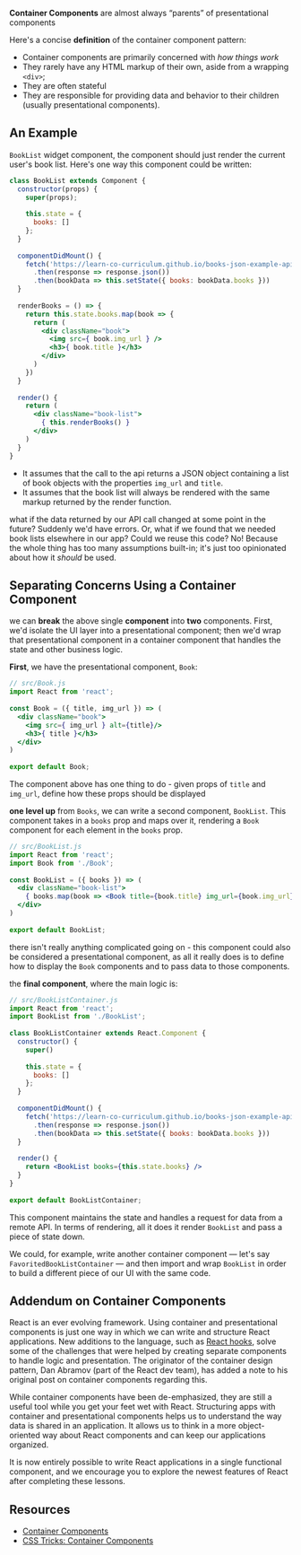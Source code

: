 **Container Components** are almost always “parents” of presentational components

Here's a concise **definition** of the container component pattern:

- Container components are primarily concerned with *how things work*
- They rarely have any HTML markup of their own, aside from a wrapping `<div>`;
- They are often stateful
- They are responsible for providing data and behavior to their children (usually presentational components).

## An Example

`BookList` widget component,  the component should just render the current user's book list. Here's one way this component could be written:

```jsx
class BookList extends Component {
  constructor(props) {
    super(props);
 
    this.state = {
      books: []
    };
  }
 
  componentDidMount() {
    fetch('https://learn-co-curriculum.github.io/books-json-example-api/books.json')
      .then(response => response.json())
      .then(bookData => this.setState({ books: bookData.books }))
  }
 
  renderBooks = () => {
    return this.state.books.map(book => {
      return (
        <div className="book">
          <img src={ book.img_url } />
          <h3>{ book.title }</h3>
        </div>
      )
    })
  }
 
  render() {
    return (
      <div className="book-list">
        { this.renderBooks() }
      </div>
    )
  }
}
```

- It assumes that the call to the api returns a JSON object containing a list of book objects with the properties `img_url` and `title`.
- It assumes that the book list will always be rendered with the same markup returned by the render function.

what if the data returned by our API call changed at some point in the future? Suddenly we'd have errors. Or, what if we found that we needed book lists elsewhere in our app? Could we reuse this code? No! Because the whole thing has too many assumptions built-in; it's just too opinionated about how it *should* be used. 

## Separating Concerns Using a Container Component

we can **break** the above single **component** into **two** components. First, we'd isolate the UI layer into a presentational component; then we'd wrap that presentational component in a container component that handles the state and other business logic.

**First**, we have the presentational component, `Book`:

```jsx
// src/Book.js
import React from 'react';
 
const Book = ({ title, img_url }) => (
  <div className="book">
    <img src={ img_url } alt={title}/>
    <h3>{ title }</h3>
  </div>
)
 
export default Book;
```

The component above has one thing to do - given props of `title` and `img_url`, define how these props should be displayed

**one level up** from `Books`, we can write a second component, `BookList`. This component takes in a `books` prop and maps over it, rendering a `Book` component for each element in the `books` prop.

```jsx
// src/BookList.js
import React from 'react';
import Book from './Book';
 
const BookList = ({ books }) => (
  <div className="book-list">
    { books.map(book => <Book title={book.title} img_url={book.img_url} />) }
  </div>
)
 
export default BookList;
```

there isn't really anything complicated going on - this component could also be considered a presentational component, as all it really does is to define how to display the `Book` components and to pass data to those components.

the **final component**, where the main logic is:

```jsx
// src/BookListContainer.js
import React from 'react';
import BookList from './BookList';
 
class BookListContainer extends React.Component {
  constructor() {
    super()
 
    this.state = {
      books: []
    };
  }
 
  componentDidMount() {
    fetch('https://learn-co-curriculum.github.io/books-json-example-api/books.json')
      .then(response => response.json())
      .then(bookData => this.setState({ books: bookData.books }))
  }
 
  render() {
    return <BookList books={this.state.books} />
  }
}
 
export default BookListContainer;
```

This component maintains the state and handles a request for data from a remote API. In terms of rendering, all it does it render `BookList` and pass a piece of state down.

We could, for example, write another container component — let's say `FavoritedBookListContainer` — and then import and wrap `BookList` in order to build a different piece of our UI with the same code.

## Addendum on Container Components

React is an ever evolving framework. Using container and presentational components is just one way in which we can write and structure React applications. New additions to the language, such as [React hooks](https://reactjs.org/docs/hooks-intro.html), solve some of the challenges that were helped by creating separate components to handle logic and presentation. The originator of the container design pattern, Dan Abramov (part of the React dev team), has added a note to his original post on container components regarding this.

While container components have been de-emphasized, they are still a useful tool while you get your feet wet with React. Structuring apps with container and presentational components helps us to understand the way data is shared in an application. It allows us to think in a more object-oriented way about React components and can keep our applications organized.

It is now entirely possible to write React applications in a single functional component, and we encourage you to explore the newest features of React after completing these lessons.

## Resources

- [Container Components](https://medium.com/@learnreact/container-components-c0e67432e005#.2kd1wuyp4)
- [CSS Tricks: Container Components](https://css-tricks.com/learning-react-container-components/)
